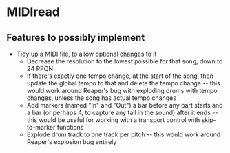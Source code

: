 # MIDIread

## Features to possibly implement

* Tidy up a MIDI file, to allow optional changes to it
	* Decrease the resolution to the lowest possible for that song, down to 24 PPQN
	* If there's exactly one tempo change, at the start of the song, then update the global tempo to that and delete the tempo change -- this would work around Reaper's bug with exploding drums with tempo changes, unless the song has actual tempo changes
	* Add markers (named "In" and "Out") a bar before any part starts and a bar (or perhaps 4, to capture any tail in the sound) after it ends -- this would be useful for working with a transport control with skip-to-marker functions
	* Explode drum track to one track per pitch -- this would work around Reaper's explosion bug entirely